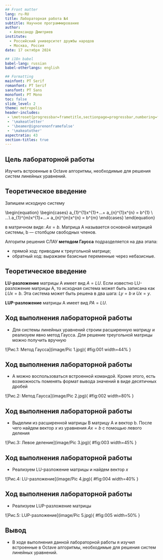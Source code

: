 ```yaml
---
## Front matter
lang: ru-RU
title: Лабораторная работа №4
subtitle: Научное программирование
author:
  - Александр Дмитриев
institute:
  - Российский университет дружбы народов
  - Москва, Россия
date: 17 октября 2024

## i18n babel
babel-lang: russian
babel-otherlangs: english

## Formatting
mainfont: PT Serif
romanfont: PT Serif
sansfont: PT Sans
monofont: PT Mono
toc: false
slide_level: 2
theme: metropolis
header-includes: 
 - \metroset{progressbar=frametitle,sectionpage=progressbar,numbering=fraction}
 - '\makeatletter'
 - '\beamer@ignorenonframefalse'
 - '\makeatother'
aspectratio: 43
section-titles: true
---
```


## Цель лабораторной работы

Изучить встроенные в Octave алгоритмы, необходимые для решения систем линейных уравнений.

## Теоретическое введение

Запишем исходную систему

\begin{equation}
 \begin{cases}
   a_{1}^{1}x^{1}+...+ a_{n}^{1}x^{n} = b^{1} \\
   ...\\
   a_{1}^{m}x^{1}+...+ a_{n}^{m}x^{n} = b^{m}
 \end{cases}
\end{equation}

в матричном виде: $Ax=b$. Матрица A называется основной матрицей системы, b — столбцом свободных членов.

Алгоритм решения СЛАУ __методом Гаусса__ подразделяется на два этапа: 

* прямой ход: приводим к треугольной матрице;
* обратный ход: выражаем базисные переменные через небазисные.

## Теоретическое введение

__LU-разложение__ матрицы A имеет вид $A = LU$. Если известно LU-разложение матрицы A, то исходная система может быть записана как $LUx=b$. Эта система может быть решена в два шага: $Ly=b$ и $Ux=y$.

__LUP-разложение__ матрицы A имеет вид $PA=LU$.


## Ход выполнения лабораторной работы
- Для системы линейных уравнений строим расширенную матрицу и реализуем явно метод Гаусса. Для решение треугольной матрицы можно получить вручную

![Рис.1: Метод Гаусса](image/Pic 1.jpg){ #fig:001 width=44% }

## Ход выполнения лабораторной работы
- А можно воспользоваться встроенной командой. Кроме этого, есть возможность поменять формат вывода значений в виде десятичных дробей

![Рис.2: Метод Гаусса](image/Pic 2.jpg){ #fig:002 width=80% }

## Ход выполнения лабораторной работы
- Выделим из расширенной матрицы B матрицу A и вектор b. После чего найдем вектор $x$ из уравнения $Ax=b$ с помощью левого деления

![Рис.3: Левое деление](image/Pic 3.jpg){ #fig:003 width=45% }

## Ход выполнения лабораторной работы
- Реализуем LU-разложение матрицы и найдем вектор $x$

![Рис.4: LU-разложение](image/Pic 4.jpg){ #fig:004 width=40% }

## Ход выполнения лабораторной работы
- Реализуем LUP-разложение матрицы

![Рис.5: LUP-разложение](image/Pic 5.jpg){ #fig:005 width=50% }


## Вывод
- В ходе выполнения данной лабораторной работы я изучил встроенные в Octave алгоритмы, необходимые для решения систем линейных уравнений.

